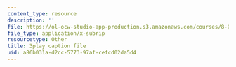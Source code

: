 ```yaml
---
content_type: resource
description: ''
file: https://ol-ocw-studio-app-production.s3.amazonaws.com/courses/8-01sc-classical-mechanics-fall-2016/a86b031ad2cc577397afcefcd02da5d4_qmCbc9dbwXU.vtt
file_type: application/x-subrip
resourcetype: Other
title: 3play caption file
uid: a86b031a-d2cc-5773-97af-cefcd02da5d4
---
```

